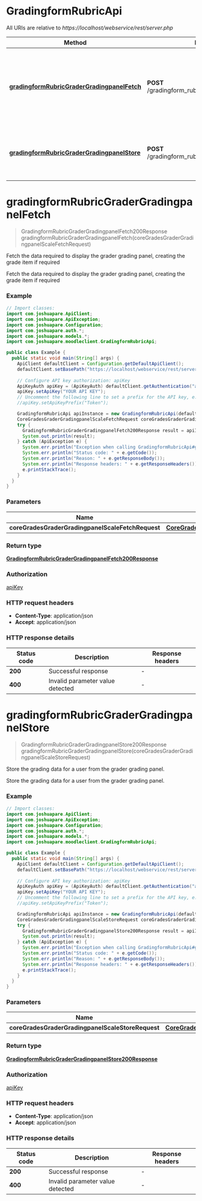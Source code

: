 # GradingformRubricApi

All URIs are relative to *https://localhost/webservice/rest/server.php*

| Method | HTTP request | Description |
|------------- | ------------- | -------------|
| [**gradingformRubricGraderGradingpanelFetch**](GradingformRubricApi.md#gradingformRubricGraderGradingpanelFetch) | **POST** /gradingform_rubric_grader_gradingpanel_fetch | Fetch the data required to display the grader grading panel, creating the grade item if required |
| [**gradingformRubricGraderGradingpanelStore**](GradingformRubricApi.md#gradingformRubricGraderGradingpanelStore) | **POST** /gradingform_rubric_grader_gradingpanel_store | Store the grading data for a user from the grader grading panel. |


<a id="gradingformRubricGraderGradingpanelFetch"></a>
# **gradingformRubricGraderGradingpanelFetch**
> GradingformRubricGraderGradingpanelFetch200Response gradingformRubricGraderGradingpanelFetch(coreGradesGraderGradingpanelScaleFetchRequest)

Fetch the data required to display the grader grading panel, creating the grade item if required

Fetch the data required to display the grader grading panel, creating the grade item if required

### Example
```java
// Import classes:
import com.joshuapare.ApiClient;
import com.joshuapare.ApiException;
import com.joshuapare.Configuration;
import com.joshuapare.auth.*;
import com.joshuapare.models.*;
import com.joshuapare.moodleclient.GradingformRubricApi;

public class Example {
  public static void main(String[] args) {
    ApiClient defaultClient = Configuration.getDefaultApiClient();
    defaultClient.setBasePath("https://localhost/webservice/rest/server.php");
    
    // Configure API key authorization: apiKey
    ApiKeyAuth apiKey = (ApiKeyAuth) defaultClient.getAuthentication("apiKey");
    apiKey.setApiKey("YOUR API KEY");
    // Uncomment the following line to set a prefix for the API key, e.g. "Token" (defaults to null)
    //apiKey.setApiKeyPrefix("Token");

    GradingformRubricApi apiInstance = new GradingformRubricApi(defaultClient);
    CoreGradesGraderGradingpanelScaleFetchRequest coreGradesGraderGradingpanelScaleFetchRequest = new CoreGradesGraderGradingpanelScaleFetchRequest(); // CoreGradesGraderGradingpanelScaleFetchRequest | 
    try {
      GradingformRubricGraderGradingpanelFetch200Response result = apiInstance.gradingformRubricGraderGradingpanelFetch(coreGradesGraderGradingpanelScaleFetchRequest);
      System.out.println(result);
    } catch (ApiException e) {
      System.err.println("Exception when calling GradingformRubricApi#gradingformRubricGraderGradingpanelFetch");
      System.err.println("Status code: " + e.getCode());
      System.err.println("Reason: " + e.getResponseBody());
      System.err.println("Response headers: " + e.getResponseHeaders());
      e.printStackTrace();
    }
  }
}
```

### Parameters

| Name | Type | Description  | Notes |
|------------- | ------------- | ------------- | -------------|
| **coreGradesGraderGradingpanelScaleFetchRequest** | [**CoreGradesGraderGradingpanelScaleFetchRequest**](CoreGradesGraderGradingpanelScaleFetchRequest.md)|  | |

### Return type

[**GradingformRubricGraderGradingpanelFetch200Response**](GradingformRubricGraderGradingpanelFetch200Response.md)

### Authorization

[apiKey](../README.md#apiKey)

### HTTP request headers

 - **Content-Type**: application/json
 - **Accept**: application/json

### HTTP response details
| Status code | Description | Response headers |
|-------------|-------------|------------------|
| **200** | Successful response |  -  |
| **400** | Invalid parameter value detected |  -  |

<a id="gradingformRubricGraderGradingpanelStore"></a>
# **gradingformRubricGraderGradingpanelStore**
> GradingformRubricGraderGradingpanelStore200Response gradingformRubricGraderGradingpanelStore(coreGradesGraderGradingpanelScaleStoreRequest)

Store the grading data for a user from the grader grading panel.

Store the grading data for a user from the grader grading panel.

### Example
```java
// Import classes:
import com.joshuapare.ApiClient;
import com.joshuapare.ApiException;
import com.joshuapare.Configuration;
import com.joshuapare.auth.*;
import com.joshuapare.models.*;
import com.joshuapare.moodleclient.GradingformRubricApi;

public class Example {
  public static void main(String[] args) {
    ApiClient defaultClient = Configuration.getDefaultApiClient();
    defaultClient.setBasePath("https://localhost/webservice/rest/server.php");
    
    // Configure API key authorization: apiKey
    ApiKeyAuth apiKey = (ApiKeyAuth) defaultClient.getAuthentication("apiKey");
    apiKey.setApiKey("YOUR API KEY");
    // Uncomment the following line to set a prefix for the API key, e.g. "Token" (defaults to null)
    //apiKey.setApiKeyPrefix("Token");

    GradingformRubricApi apiInstance = new GradingformRubricApi(defaultClient);
    CoreGradesGraderGradingpanelScaleStoreRequest coreGradesGraderGradingpanelScaleStoreRequest = new CoreGradesGraderGradingpanelScaleStoreRequest(); // CoreGradesGraderGradingpanelScaleStoreRequest | 
    try {
      GradingformRubricGraderGradingpanelStore200Response result = apiInstance.gradingformRubricGraderGradingpanelStore(coreGradesGraderGradingpanelScaleStoreRequest);
      System.out.println(result);
    } catch (ApiException e) {
      System.err.println("Exception when calling GradingformRubricApi#gradingformRubricGraderGradingpanelStore");
      System.err.println("Status code: " + e.getCode());
      System.err.println("Reason: " + e.getResponseBody());
      System.err.println("Response headers: " + e.getResponseHeaders());
      e.printStackTrace();
    }
  }
}
```

### Parameters

| Name | Type | Description  | Notes |
|------------- | ------------- | ------------- | -------------|
| **coreGradesGraderGradingpanelScaleStoreRequest** | [**CoreGradesGraderGradingpanelScaleStoreRequest**](CoreGradesGraderGradingpanelScaleStoreRequest.md)|  | |

### Return type

[**GradingformRubricGraderGradingpanelStore200Response**](GradingformRubricGraderGradingpanelStore200Response.md)

### Authorization

[apiKey](../README.md#apiKey)

### HTTP request headers

 - **Content-Type**: application/json
 - **Accept**: application/json

### HTTP response details
| Status code | Description | Response headers |
|-------------|-------------|------------------|
| **200** | Successful response |  -  |
| **400** | Invalid parameter value detected |  -  |

